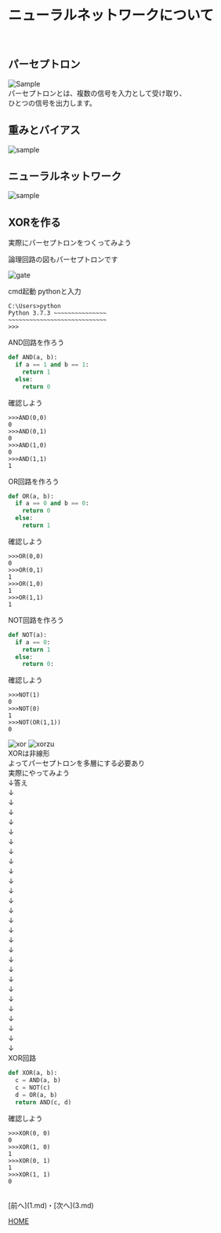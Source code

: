 # ニューラルネットワークについて

<br>

## パーセプトロン

![Sample](perceptron.png)  
パーセプトロンとは、複数の信号を入力として受け取り、  
ひとつの信号を出力します。  

## 重みとバイアス

![sample](ogp-perceptron.png)
## ニューラルネットワーク

![sample](mlp.png)
## XORを作る
実際にパーセプトロンをつくってみよう  

論理回路の図もパーセプトロンです  

![gate](gate.png)

cmd起動 pythonと入力  
```
C:\Users>python
Python 3.7.3 ~~~~~~~~~~~~~~~
~~~~~~~~~~~~~~~~~~~~~~~~~~~~
>>>
```
AND回路を作ろう  
```python
def AND(a, b):
  if a == 1 and b == 1:
    return 1
  else:
    return 0
```
確認しよう  
```
>>>AND(0,0)
0
>>>AND(0,1)
0
>>>AND(1,0)
0
>>>AND(1,1)
1
```
OR回路を作ろう  
```python
def OR(a, b):
  if a == 0 and b == 0:
    return 0
  else:
    return 1
```
確認しよう  
```
>>>OR(0,0)
0
>>>OR(0,1)
1
>>>OR(1,0)
1
>>>OR(1,1)
1
```
NOT回路を作ろう  
```python
def NOT(a):
  if a == 0:
    return 1
  else:
    return 0:
```
確認しよう
```
>>>NOT(1)
0
>>>NOT(0)
1
>>>NOT(OR(1,1))
0
```
![xor](XOR.png)
![xorzu](xorsinri.png)  
XORは非線形  
よってパーセプトロンを多層にする必要あり  
実際にやってみよう  
↓答え  
↓　  
↓　  
↓　  
↓　  
↓　  
↓　  
↓　  
↓　  
↓　  
↓　  
↓　  
↓　  
↓　  
↓　  
↓　  
↓　  
↓　  
↓　  
↓　  
↓　  
↓　  
↓　  
↓　  
↓　  
↓　  
↓　  
↓　  
XOR回路  
```python
def XOR(a, b):
  c = AND(a, b)
  c = NOT(c)
  d = OR(a, b)
  return AND(c, d)
```
確認しよう  
```
>>>XOR(0, 0)
0
>>>XOR(1, 0)
1
>>>XOR(0, 1)
1
>>>XOR(1, 1)
0
```

<br>
[前へ](1.md)・[次へ](3.md)

[HOME](index.md)
